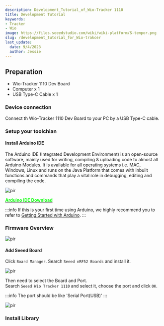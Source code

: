 ```yaml
---
description: Development_Tutorial_of_Wio-Tracker 1110 
title: Development Tutorial
keywords:
- Tracker
- Wio
image: https://files.seeedstudio.com/wiki/wiki-platform/S-tempor.png
slug: /development_tutorial_for_Wio-trakcer
last_update:
  date: 9/4/2023
  author: Jessie
---
```



## Preparation

* Wio-Tracker 1110 Dev Board
* Computer x 1
* USB Type-C Cable x 1

### Device connection

Connect th Wio-Tracker 1110 Dev Board to your PC by a USB Type-C cable.

### Setup your toolchian

#### Install Arduino IDE

The Arduino IDE (Integrated Development Environment) is an open-source software, mainly used for writing, compiling & uploading code to almost all Arduino Modules.
It is available for all operating systems i.e. MAC, Windows, Linux and runs on the Java Platform that comes with inbuilt functions and commands that play a vital role in debugging, editing and compiling the code.

<p style={{textAlign: 'center'}}><img src="https://files.seeedstudio.com/wiki/SenseCAP/wio_tracker/arduino-wio.png" alt="pir" width={800} height="auto" /></p>

<div class="get_one_now_container" style={{textAlign: 'center'}}>
    <a class="get_one_now_item" href="https://www.arduino.cc/en/software">
            <strong><span><font color={'FFFFFF'} size={"4"}> Arduino IDE Download </font></span></strong>
    </a>
</div>

:::info
If this is your first time using Arduino, we highly recommend you to refer to [Getting Started with Arduino](https://wiki.seeedstudio.com/Getting_Started_with_Arduino/).
:::


### Firmware Overview

<p style={{textAlign: 'center'}}><img src="https://files.seeedstudio.com/wiki/SenseCAP/wio_tracker/rm-overview.png" alt="pir" width={800} height="auto" /></p>


#### Add Seeed Board


Click `Board Manager`.
Search `Seeed nRF52 Boards` and install it.

<p style={{textAlign: 'center'}}><img src="https://files.seeedstudio.com/wiki/SenseCAP/wio_tracker/install-boa.png" alt="pir" width={800} height="auto" /></p>


Then need to select the Board and Port.<br/>
Search `Seeed Wio Tracker 1110` and select it, choose the port and click `OK`.

:::info
The port should be like 'Serial Port(USB)'
:::


<p style={{textAlign: 'center'}}><img src="https://files.seeedstudio.com/wiki/SenseCAP/wio_tracker/port.png" alt="pir" width={800} height="auto" /></p>


### Install Library
